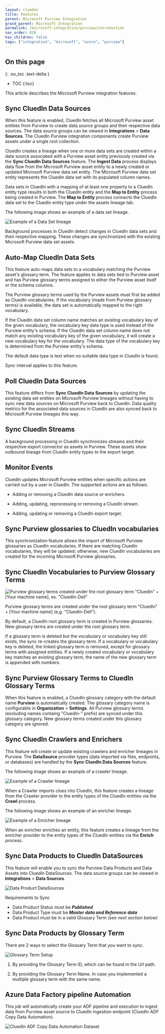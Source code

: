 ```yaml
---
layout: cluedin
title: Features
parent: Microsoft Purview Integration
grand_parent: Microsoft Integration
permalink: /microsoft-integration/purview/introduction
nav_order: 020
has_children: false
tags: ["integration", "microsoft", "azure", "purview"]
---
```

## On this page
{: .no_toc .text-delta }
- TOC
{:toc}

This article describes the Microsoft Purview integration features.

## Sync CluedIn Data Sources

When this feature is enabled, CluedIn fetches all Microsoft Purview asset entities from Purview to create data source groups and their respective data sources. The data source groups can be viewed in **Integrations** > **Data Sources**. The CluedIn Purview integration components create Purview assets under a single root collection.

CluedIn creates a lineage when one or more data sets are created within a data source associated with a Purview asset entity previously created via the **Sync CluedIn Data Sources** feature. The **Ingest Data** process displays data flow from the Microsoft Purview asset entity to a newly created or updated Microsoft Purview data set entity. The Microsoft Purview data set entity represents the CluedIn data set with its populated column names.

Data sets in CluedIn with a mapping of at least one property to a CluedIn entity type results in both the CluedIn entity and the **Map to Entity** process being created in Purview. The **Map to Entity** process connects the CluedIn data set to the CluedIn entity type under the assets lineage tab.

The following image shows an example of a data set lineage.

![Example of a Data Set lineage](./media/dataset_lineage.png)

Background processes in CluedIn detect changes in CluedIn data sets and their respective mapping. These changes are synchronized with the existing Microsoft Purview data set assets.

## Auto-Map CluedIn Data Sets

This feature auto-maps data sets to a vocabulary matching the Purview asset's glossary term. The feature applies to data sets tied to Purview asset and has Purview glossary terms assigned to either the Purview asset itself or the schema columns.

The Purview glossary terms used by the Purview assets must first be added as CluedIn vocabularies. If the vocabulary (made from Purview glossary terms) is available, the data set is automatically mapped to the right vocabulary.

If the CluedIn data set column name matches an existing vocabulary key of the given vocabulary, the vocabulary key data type is used instead of the Purview entity's schema. If the CluedIn data set column name does not match any existing vocabulary key of the given vocabulary, it will create a new vocabulary key for the vocabulary. The data type of the vocabulary key is determined from the Purview entity's schema.

The default data type is text when no suitable data type in CluedIn is found.

Sync interval applies to this feature.

## Poll CluedIn Data Sources

This feature differs from **Sync CluedIn Data Sources** by updating the existing data set entities on Microsoft Purview lineages without having to sync new data sources on Microsoft Purview back to CluedIn. Data quality metrics for the associated data sources in CluedIn are also synced back to Microsoft Purview lineages this way.

## Sync CluedIn Streams

A background processing in CluedIn synchronizes streams and their respective export connector as assets in Purview. These assets show outbound lineage from CluedIn entity types to the export target.

## Monitor Events

CluedIn updates Microsoft Purview entities when specific actions are carried out by a user in CluedIn. The supported actions are as follows:

- Adding or removing a CluedIn data source or enrichers.

- Adding, updating, reprocessing or removing a CluedIn stream.

- Adding, updating or removing a CluedIn export target.

## Sync Purview glossaries to CluedIn vocabularies

This synchronization feature allows the import of Microsoft Purview glossaries as CluedIn vocabularies. If there are matching CluedIn vocabularies, they will be updated; otherwise, new CluedIn vocabularies are created for the incoming Microsoft Purview glossaries.

## Sync CluedIn Vocabularies to Purview Glossary Terms

![Purview glossary terms created under the root glossary term "CluedIn" + [Your machine name], ex. "CluedIn-Dell"](./media/vocab_to_glossary.png)

Purview glossary terms are created under the root glossary term "CluedIn" + [Your machine name] (e,g. "CluedIn-Dell").

By default, a CluedIn root glossary term is created in Purview glossaries. New glossary terms are created under the root glossary term.

If a glossary term is deleted but the vocabulary or vocabulary key still exists, the sync re-creates the glossary term. If a vocabulary or vocabulary key is deleted, the linked glossary term is removed, except for glossary terms with assigned entities. If a newly created vocabulary or vocabulary key matches an existing glossary term, the name of the new glossary term is appended with numbers.

## Sync Purview Glossary Terms to CluedIn Glossary Terms

When this feature is enabled, a CluedIn glossary category with the default name **Purview** is automatically created. The glossary category name is configurable in **Organization** > **Settings**. All Purview glossary terms (excluding names containg "CluedIn-" prefix) are synced under this glossary category. New glossary terms created under this glossary category are ignored.

## Sync CluedIn Crawlers and Enrichers

This feature will create or update existing crawlers and enricher lineages in Purview. The **DataSource** provider types (data imported via files, endpoints, or databases) are handled by the **Sync CluedIn Data Sources** feature.

The following image shows an example of a crawler lineage.

![Example of a Crawler lineage](./media/crawler_lineage.png)

When a Crawler imports clues into CluedIn, this feature creates a lineage from the Crawler provider to the entity types of the CluedIn entities via the **Crawl** process.

The following image shows an example of an enricher lineage.

![Example of a Enricher lineage](./media/enricher_lineage.png)

When an enricher enriches an entity, this feature creates a lineage from the enricher provider to the entity types of the CluedIn entities via the **Enrich** process.

## Sync Data Products to CluedIn DataSources

This feature will enable you to sync the Purview Data Products and Data Assets into CluedIn DataSources. The data source groups can be viewed in **Integrations** > **Data Sources**.

![Data Product DataSources](./media/data-product-datasources.png)

Requirements to Sync
- Data Product Status must be **_Published_**
- Data Product Type must be **_Master data and Reference data_**
- Data Product must be in a valid Glossary Term _(see next section below)_

## Sync Data Products by Glossary Term
There are 2 ways to select the Glossary Term that you want to sync.

![Glossary Term Setup](./media/data-product-glossary-term-setup.png)

1. By providing the Glossary Term ID, which can be found in the Url path.

1. By providing the Glossary Term Name. In case you implemented a multiple glossary term with the same name.

## Azure Data Factory pipeline Automation

This job will automatically create your ADF pipeline and execution to ingest data from Purview asset source to CluedIn ingestion endpoint (CluedIn ADF Copy Data Automation).

![CluedIn ADF Copy Data Automation Dataset](./media/adf_copy.png)